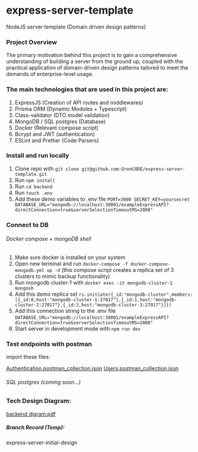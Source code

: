 # express-server-template
NodeJS server template (Domain driven design patterns)

### Project Overview
The primary motivation behind this project is to gain a comprehensive understanding of building a server from the ground up, coupled with the practical application of domain-driven design patterns tailored to meet the demands of enterprise-level usage.

### The main technologies that are used in this project are:
1. ExpressJS (Creation of API routes and middlewares)
2. Prisma ORM (Dynamic Modules + Typescript)
3. Class-validator (DTO model validation)
4. MongoDB / SQL postgres (Database)
5. Docker (Relevant compose script)
6. Bcrypt and JWT (authentication)
7. ESLint and Prettier (Code Parsers)

### Install and run locally
1. Clone repo with `git clone git@github.com:OrenCODE/express-server-template.git`
2. Run `npm install`
3. Run `cd backend`
4. Run `touch .env`
5. Add these demo variables to .env file `PORT=3000 SECRET_KEY=yoursecret DATABASE_URL="mongodb://localhost:30001/exampleExpressAPI?directConnection=true&serverSelectionTimeoutMS=2000"`

### Connect to DB
###### Docker compose + mongoDB shell
1. Make sure docker is installed on your system
2. Open new terminal and run `docker-compose -f docker-compose-mongodb.yml up -d` (this compose script creates a replica set of 3 clusters to mimic backup functionality)
3. Run mongodb cluster-1 with `docker exec -it mongodb-cluster-1 mongosh`
4. Add this demo replica set `rs.initiate({_id:"mongodb-cluster",members:[{_id:0,host:"mongodb-cluster-1:27017"},{_id:1,host:"mongodb-cluster-2:27017"},{_id:2,host:"mongodb-cluster-3:27017"}]})`
5. Add this connection string to the .env file `DATABASE_URL="mongodb://localhost:30001/exampleExpressAPI?directConnection=true&serverSelectionTimeoutMS=2000"`
6. Start server in development mode with `npm run dev`

### Test endpoints with postman
import these files:

[Authentication.postman_collection.json](..%2F..%2FDocuments%2FAuthentication.postman_collection.json)
[Users.postman_collection.json](..%2F..%2FDocuments%2FUsers.postman_collection.json)

###### SQL postgres (coming soon...)

### Tech Design Diagram:
[backend digram.pdf](backend%20digram.pdf)

##### Branch Record (Temp):
express-server-initial-design
